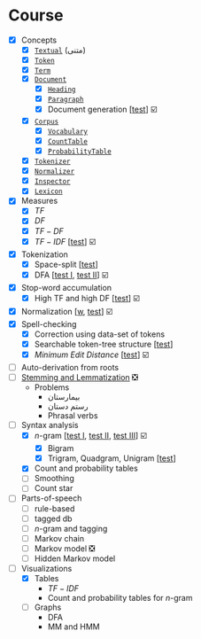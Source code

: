# Course

- [x] Concepts
  - [x] [`Textual`](../app/src/main/java/nlp/Textual.java) (متنی)
  - [x] [`Token`](../app/src/main/java/nlp/Token.java)
  - [x] [`Term`](../app/src/main/java/nlp/Term.java)
  - [x] [`Document`](../app/src/main/java/nlp/Document.java)
    - [x] [`Heading`](../app/src/main/java/nlp/Headingz.java)
    - [x] [`Paragraph`](../app/src/main/java/nlp/Paragraph.java)
    - [x] Document generation [[test](../app/src/test/java/DocumentGeneratorTest.java)] :ballot_box_with_check:
  - [x] [`Corpus`](../app/src/main/java/nlp/Corpus.java)
    - [x] [`Vocabulary`](../app/src/main/java/nlp/Vocabulary.java)
    - [x] [`CountTable`](../app/src/main/java/nlp/ngram/CountTable.java)
    - [x] [`ProbabilityTable`](../app/src/main/java/nlp/ngram/ProbabilityTable.java)
  - [x] [`Tokenizer`](../app/src/main/java/nlp/Tokenizer.java)
  - [x] [`Normalizer`](../app/src/main/java/nlp/Normalizer.java)
  - [x] [`Inspector`](../app/src/main/java/nlp/Inspector.java)
  - [x] [`Lexicon`](../app/src/main/java/nlp/Lexicon.java)
- [x] Measures
  - [x] $TF$
  - [x] $DF$
  - [x] $TF-DF$
  - [x] $TF-IDF$ [[test](../app/src/test/java/TFIDFTest.java)] :ballot_box_with_check:
- [x] Tokenization
  - [x] Space-split [[test](../app/src/test/java/SplitterTest.java)]
  - [x] DFA [[test I](../app/src/test/java/DFATokenizerSmallTest.java), [test II](../app/src/test/java/DFATokenizerBigTest.java)] :ballot_box_with_check:
- [x] Stop-word accumulation
  - [x] High TF and high DF [[test](../app/src/test/java/CorpusGeneratorTest.java)] :ballot_box_with_check:
- [x] Normalization [[w](https://en.wikipedia.org/wiki/Text_normalization), [test](../app/src/test/java/SampleTokenizerTest.java)] :ballot_box_with_check:
- [x] Spell-checking
  - [x] Correction using data-set of tokens
  - [x] Searchable token-tree structure [[test](../app/src/test/java/HashStringTreeTest.java)]
  - [x] _Minimum Edit Distance_ [[test](../app/src/test/java/LevenshteinDistanceTest.java)] :ballot_box_with_check:
- [ ] Auto-derivation from roots
- [ ] [Stemming and Lemmatization](lemmatization-vs-stemming.md) :negative_squared_cross_mark:
  - Problems
    - بیمارستان
    - رستم دستان
    - Phrasal verbs
- [ ] Syntax analysis
  - [x] $n$-gram [[test I](../app/src/test/java/NgramSmallTest.java), [test II](../app/src/test/java/NgramBigTest.java), [test III](../app/src/test/java/NgramBiggerTest.java)] :ballot_box_with_check:
    - [x] Bigram
    - [x] Trigram, Quadgram, Unigram [[test](../app/src/test/java/CombinationTest.java)]
  - [x] Count and probability tables
  - [ ] Smoothing
  - [ ] Count star
- [ ] Parts-of-speech
  - [ ] rule-based
  - [ ] tagged db
  - [ ] $n$-gram and tagging
  - [ ] Markov chain
  - [ ] Markov model :negative_squared_cross_mark:
  - [ ] Hidden Markov model
- [ ] Visualizations
  - [x] Tables
    - $TF-IDF$
    - Count and probability tables for $n$-gram
  - [ ] Graphs
    - DFA
    - MM and HMM
